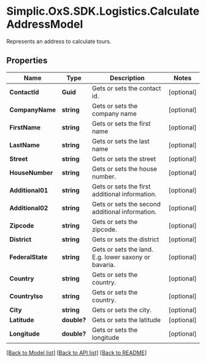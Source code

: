# Simplic.OxS.SDK.Logistics.CalculateAddressModel
Represents an address to calculate tours.

## Properties

Name | Type | Description | Notes
------------ | ------------- | ------------- | -------------
**ContactId** | **Guid** | Gets or sets the contact id. | [optional] 
**CompanyName** | **string** | Gets or sets the company name | [optional] 
**FirstName** | **string** | Gets or sets the first name | [optional] 
**LastName** | **string** | Gets or sets the last name | [optional] 
**Street** | **string** | Gets or sets the street | [optional] 
**HouseNumber** | **string** | Gets or sets the house number. | [optional] 
**Additional01** | **string** | Gets or sets the first additional information. | [optional] 
**Additional02** | **string** | Gets or sets the second additional information. | [optional] 
**Zipcode** | **string** | Gets or sets the zipcode. | [optional] 
**District** | **string** | Gets or sets the district | [optional] 
**FederalState** | **string** | Gets or sets the land. E.g. lower saxony or bavaria. | [optional] 
**Country** | **string** | Gets or sets the country. | [optional] 
**CountryIso** | **string** | Gets or sets the country. | [optional] 
**City** | **string** | Gets or sets the city. | [optional] 
**Latitude** | **double?** | Gets or sets the latitude | [optional] 
**Longitude** | **double?** | Gets or sets the longitude | [optional] 

[[Back to Model list]](../README.md#documentation-for-models) [[Back to API list]](../README.md#documentation-for-api-endpoints) [[Back to README]](../README.md)

